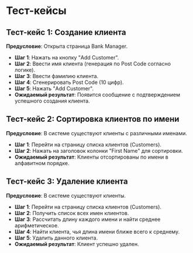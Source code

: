 
# Тест-кейсы

## Тест-кейс 1: Создание клиента
**Предусловие**: Открыта страница Bank Manager.

- **Шаг 1**: Нажать на кнопку "Add Customer".
- **Шаг 2**: Ввести имя клиента (генерация по Post Code согласно логике).
- **Шаг 3**: Ввести фамилию клиента.
- **Шаг 4**: Сгенерировать Post Code (10 цифр).
- **Шаг 5**: Нажать "Add Customer".
- **Ожидаемый результат**: Появится сообщение с подтверждением успешного создания клиента.

## Тест-кейс 2: Сортировка клиентов по имени
**Предусловие**: В системе существуют клиенты с различными именами.

- **Шаг 1**: Перейти на страницу списка клиентов (Customers).
- **Шаг 2**: Нажать на заголовок колонки "First Name" для сортировки.
- **Ожидаемый результат**: Клиенты отсортированы по имени в алфавитном порядке.

## Тест-кейс 3: Удаление клиента
**Предусловие**: В системе существуют клиенты.

- **Шаг 1**: Перейти на страницу списка клиентов (Customers).
- **Шаг 2**: Получить список всех имен клиентов.
- **Шаг 3**: Рассчитать длину каждого имени и найти среднее арифметическое.
- **Шаг 4**: Найти клиента, чья длина имени ближе всего к среднему.
- **Шаг 5**: Удалить данного клиента.
- **Ожидаемый результат**: Клиент успешно удален.
